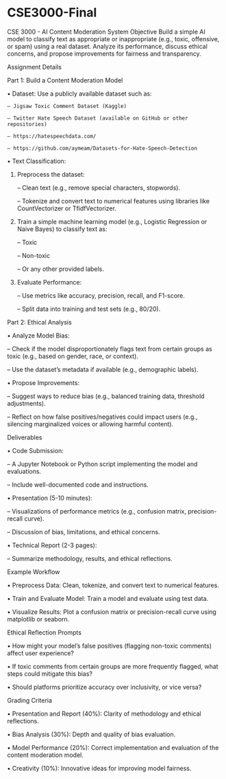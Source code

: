 # CSE3000-Final
CSE 3000 - AI Content Moderation System
Objective
Build a simple AI model to classify text as appropriate or inappropriate (e.g., toxic, offensive,
or spam) using a real dataset. Analyze its performance, discuss ethical concerns, and propose
improvements for fairness and transparency.

Assignment Details

Part 1: Build a Content Moderation Model

  • Dataset: Use a publicly available dataset such as:
  
    – Jigsaw Toxic Comment Dataset (Kaggle)
    
    – Twitter Hate Speech Dataset (available on GitHub or other repositories)
    
    – https://hatespeechdata.com/
    
    – https://github.com/aymeam/Datasets-for-Hate-Speech-Detection
    
  • Text Classification:
  
  1. Preprocess the dataset:
    
      – Clean text (e.g., remove special characters, stopwords).
      
      – Tokenize and convert text to numerical features using libraries like CountVectorizer
        or TfidfVectorizer.
        
  2. Train a simple machine learning model (e.g., Logistic Regression or Naive Bayes)
        to classify text as:
        
      – Toxic
      
      – Non-toxic
      
      – Or any other provided labels.
      
  3. Evaluate Performance:
    
      – Use metrics like accuracy, precision, recall, and F1-score.
      
      – Split data into training and test sets (e.g., 80/20).

Part 2: Ethical Analysis

  • Analyze Model Bias:
  
   – Check if the model disproportionately flags text from certain groups as toxic (e.g.,
      based on gender, race, or context).
      
   – Use the dataset’s metadata if available (e.g., demographic labels).
    
  • Propose Improvements:
  
   – Suggest ways to reduce bias (e.g., balanced training data, threshold adjustments).
    
   – Reflect on how false positives/negatives could impact users (e.g., silencing marginalized voices or allowing harmful content).

Deliverables

  • Code Submission:
  
   – A Jupyter Notebook or Python script implementing the model and evaluations.
    
   – Include well-documented code and instructions.
    
  • Presentation (5-10 minutes):
  
   – Visualizations of performance metrics (e.g., confusion matrix, precision-recall
      curve).
      
   – Discussion of bias, limitations, and ethical concerns.
    
  • Technical Report (2-3 pages):
  
   – Summarize methodology, results, and ethical reflections.

Example Workflow

  • Preprocess Data: Clean, tokenize, and convert text to numerical features.
  
  • Train and Evaluate Model: Train a model and evaluate using test data.
  
  • Visualize Results: Plot a confusion matrix or precision-recall curve using matplotlib
    or seaborn.
    
    
Ethical Reflection Prompts

   • How might your model’s false positives (flagging non-toxic comments) affect user experience?
    
   • If toxic comments from certain groups are more frequently flagged, what steps could
      mitigate this bias?
      
   • Should platforms prioritize accuracy over inclusivity, or vice versa?
    

Grading Criteria

  • Presentation and Report (40%): Clarity of methodology and ethical reflections.
  
  • Bias Analysis (30%): Depth and quality of bias evaluation.
  
  • Model Performance (20%): Correct implementation and evaluation of the content
    moderation model.
    
  • Creativity (10%): Innovative ideas for improving model fairness.
